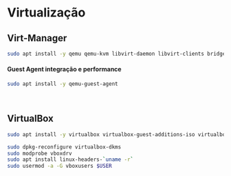 # Virtualização


## Virt-Manager

```bash
sudo apt install -y qemu qemu-kvm libvirt-daemon libvirt-clients bridge-utils virt-manager && sudo usermod -a -G libvirt $USER

```


#### Guest Agent integração e performance

```bash
sudo apt install -y qemu-guest-agent

```

&nbsp;

## VirtualBox

```bash
sudo apt install -y virtualbox virtualbox-guest-additions-iso virtualbox-ext-pack

```

```bash
sudo dpkg-reconfigure virtualbox-dkms
sudo modprobe vboxdrv
sudo apt install linux-headers-`uname -r`
sudo usermod -a -G vboxusers $USER

```